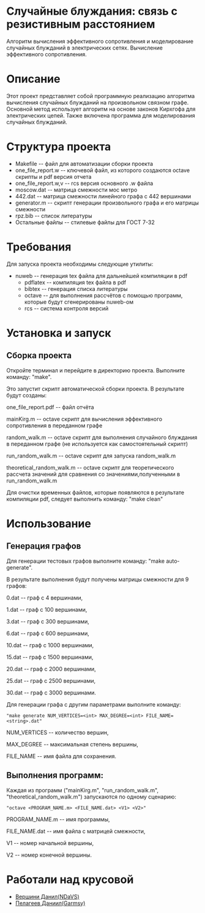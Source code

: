 # Случайные блуждания: связь с резистивным расстоянием

Алгоритм вычисления эффективного сопротивления и моделирование случайных блужданий в электрических сетях. Вычисление эффективного сопротивления.

# Описание
Этот проект представляет собой программную реализацию алгоритма вычисления случайных блужданий на произвольном связном графе. Основной метод использует алгоритм на основе законов Кирхгофа для электрических цепей. Также включена программа для моделирования случайных блужданий.

# Структура проекта
- Makefile -- файл для автоматизации сборки проекта
- one_file_report.w -- ключевой файл, из которого создаются octave скрипты и pdf версия отчета
- one_file_report.w,v -- rcs версия основного .w файла
- moscow.dat -- матрица смежности мос метро
- 442.dat -- матрица смежности линейного графа с 442 вершинами
- generator.m -- скрипт генерации произвольного графа и его матрицы смежности
- rpz.bib -- список литературы
- Остальные файлы -- стилевые файлы для ГОСТ 7-32

# Требования
Для запуска проекта необходимы следующие утилиты:
- nuweb -- генерация tex файла для дальнейшей компиляции в pdf
	- pdflatex -- компиляция tex файла в pdf
	- bibtex -- генерация списка литературы
	- octave -- для выполнения рассчётов с помощью программ, которые будут сгенерированы nuweb-ом
	- rcs -- система контроля версий

# Установка и запуск
## Сборка проекта
Откройте терминал и перейдите в директорию проекта. Выполните команду: "make".

Это запустит скрипт автоматической сборки проекта. В результате будут созданы:

one_file_report.pdf -- файл отчёта

mainKirg.m -- octave скрипт для вычисления эффективного сопротивления в переданном графе

random_walk.m -- octave скрипт для выполнения случайного блуждания в переданном графе (не используется как самостоятельный скрипт)
	
run_random_walk.m -- octave скрипт для запуска random_walk.m
	
theoretical_random_walk.m -- octave скрипт для теоретического рассчета значений для сравнения со значениями,полученными в run_random_walk.m

Для очистки временных файлов, которые появляются в результате компиляции pdf, следует выполнить команду: "make clean"
		
# Использование
## Генерация графов
Для генерации тестовых графов выполните команду: "make auto-generate". 

В результате выполнения будут получены матрицы смежности для 9 графов:

0.dat -- граф с 4 вершинами,

1.dat -- граф с 100 вершинами,

3.dat -- граф с 300 вершинами,

6.dat -- граф с 600 вершинами,
	
10.dat -- граф с 1000 вершинами,
	
15.dat -- граф с 1500 вершинами,
	
20.dat -- граф с 2000 вершинами,
	
25.dat -- граф с 2500 вершинами,
	
30.dat -- граф с 3000 вершинами.
		
Для генерации графа с другим параметрами выполните команду:

	"make generate NUM_VERTICES=<int> MAX_DEGREE=<int> FILE_NAME=<string>.dat"
 
NUM_VERTICES -- количество вершин, 
		
MAX_DEGREE -- максимальная степень вершины, 
		
FILE_NAME -- имя файла для сохранения.
	
## Выполнения программ:
Каждая из программ ("mainKirg.m", "run_random_walk.m", "theoretical_random_walk.m") запускаются по одному сценарию:

	"octave <PROGRAM_NAME.m> <FILE_NAME.dat> <V1> <V2>"
 
PROGRAM_NAME.m -- имя программы,
		
FILE_NAME.dat -- имя файла с матрицей смежности,
		
V1 -- номер начальной вершины,
		
V2 -- номер конечной вершины.

# Работали над крусовой
- [Вершини Данил(NDaVS)](https://github.com/NDaVS)
- [Пелагеев Даниил(Garmsy)](https://github.com/Dilijorwen)
